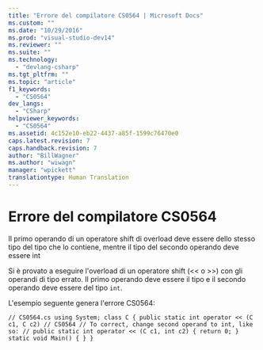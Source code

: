 ```yaml
---
title: "Errore del compilatore CS0564 | Microsoft Docs"
ms.custom: ""
ms.date: "10/29/2016"
ms.prod: "visual-studio-dev14"
ms.reviewer: ""
ms.suite: ""
ms.technology: 
  - "devlang-csharp"
ms.tgt_pltfrm: ""
ms.topic: "article"
f1_keywords: 
  - "CS0564"
dev_langs: 
  - "CSharp"
helpviewer_keywords: 
  - "CS0564"
ms.assetid: 4c152e10-eb22-4437-a85f-1599c76470e0
caps.latest.revision: 7
caps.handback.revision: 7
author: "BillWagner"
ms.author: "wiwagn"
manager: "wpickett"
translationtype: Human Translation
---
```

# Errore del compilatore CS0564
Il primo operando di un operatore shift di overload deve essere dello stesso tipo del tipo che lo contiene, mentre il tipo del secondo operando deve essere int  
  
 Si è provato a eseguire l'overload di un operatore shift \(\<\< o \>\>\) con gli operandi di tipo errato. Il primo operando deve essere il tipo e il secondo operando deve essere del tipo `int`.  
  
 L'esempio seguente genera l'errore CS0564:  
  
```  
// CS0564.cs using System; class C { public static int operator << (C c1, C c2) // CS0564 // To correct, change second operand to int, like so: // public static int operator << (C c1, int c2) { return 0; } static void Main() { } }  
```